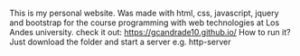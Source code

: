 This is my personal website.
Was made with html, css, javascript, jquery and bootstrap for the course programming with web technologies at Los Andes university.
check it out: https://gcandrade10.github.io/
How to run it? 
Just download the folder and start a server e.g. http-server
